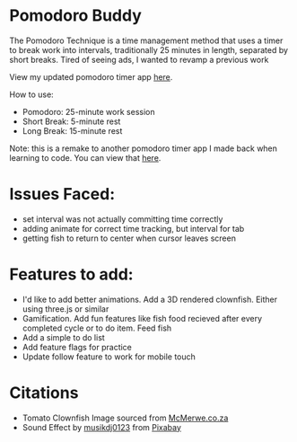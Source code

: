 # Pomodoro Buddy
The Pomodoro Technique is a time management method that uses a timer to break work into intervals, traditionally 25 minutes in length, separated by short breaks. Tired of seeing ads, I wanted to revamp a previous work 

View my updated pomodoro timer app [here](https://pomodoro-buddy.vercel.app/).

How to use:
- Pomodoro: 25-minute work session
- Short Break: 5-minute rest
- Long Break: 15-minute rest

Note: this is a remake to another pomodoro timer app I made back when learning to code. You can view that [here](https://github.com/JohnMichaelD/tomato-timer).

# Issues Faced:
- set interval was not actually committing time correctly
- adding animate for correct time tracking, but interval for tab
- getting fish to return to center when cursor leaves screen

# Features to add:
- I'd like to add better animations. Add a 3D rendered clownfish. Either using three.js or similar
- Gamification. Add fun features like fish food recieved after every completed cycle or to do item. Feed fish
- Add a simple to do list
- Add feature flags for practice
- Update follow feature to work for mobile touch

# Citations
- Tomato Clownfish Image sourced from [McMerwe.co.za](https://mcmerwe.co.za/shop/tomato-clownfish/)
- Sound Effect by <a href="https://pixabay.com/users/musikdj0123-32694990/?utm_source=link-attribution&utm_medium=referral&utm_campaign=music&utm_content=132673">musikdj0123</a> from <a href="https://pixabay.com//?utm_source=link-attribution&utm_medium=referral&utm_campaign=music&utm_content=132673">Pixabay</a>